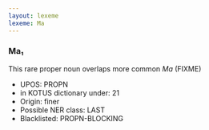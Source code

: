 ```yaml
---
layout: lexeme
lexeme: Ma
---
```


###  Ma₁

This rare proper noun overlaps more common *Ma* (FIXME)
* UPOS:  PROPN
* in KOTUS dictionary under:  21
* Origin:  finer
* Possible NER class:  LAST
* Blacklisted:  PROPN-BLOCKING


